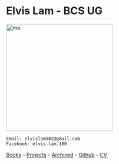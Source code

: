 # Elvis Lam - BCS UG
<img src="https://lh3.googleusercontent.com/J7sgAaDTckKJiRg2NKNShmTL64XhFvPRh8kQVvMi2ueyT2pA153rVsVfPgh76ciVZoqTq_snu6xWgj6Yqbcj-TED-e0CohaMzjNUBx1oOyhBhzGiS9IASW5zDpAYt33ypXtwdGK1iRik5CmgknWYcHGzqI8xBqxRpZIBNzBMYnumUQs2acEYjUsKZTE8ImubnmodUPl8FzhqEqPhAO7q8slC0AGmhKUyuSCGXm7OTVn68RF95bwT00ZywavyrmyPEruYEEDN3qhBU1n4hPXif7d3fdBdz98ivFp7suvu-5w1qKsV8g7xc7YhtCJCOzaJUm7wqXHaB_voVOaAkN8uaSTO--1pGIbBmw8mnYlCuT6e0CgTuD-EB3kY3Dv_q_9C0v3Cwjvp5cIgkYXxqb6tV77Ni4HIat0eJotFDHP1OWqUL4W0uoNzcXNbs8IZW-xs8nsRiioxIzWB6Lfc1ewP1Hu0KIp1r0_bKhOqb551Aqr8DDLdzn9ZC3pg-QlQvBYbJKHR5C3DqilMChB-o2HbYlEdXnEoMgqsfeWroxAb6K4Ue3nJcOvoKcVusAU9VaWhAcKG3yaGciNyOkrcmuQK3Rbt2lQ0bJ2OlSFYRoTEezrKRnG4OZ45z3wHnowBFEAlTEeB3_inqI_-4I8Iul3xh7rDs0x56yE=w1613-h907-no" alt="me" width="290"/>

```
Email: elvislam502@gmail.com
Facebook: elvis.lam.100
```

<!--Instagram: kill_hacker5-->

[Books](https://docs.google.com/document/d/e/2PACX-1vSnavpZfQekWbDnxqKuk29q_2rwAGsHqcZFUjSORzmMLdE0I5hvWUaIYCSaIolRwLXOQc_3PxpcINfx/pub) -  [Projects](https://docs.google.com/document/d/e/2PACX-1vTnDO_hotbN3bt4jg1GHH6EgCvj8603bCiHJ4J9xeCCTJizjOw9OluyiCG18HxAujKfa3Lq5-yYRqpq/pub) - [Archived](https://megachin502.github.io/websites/index.html) - [Github](https://github.com/Megachin502) - [CV](https://youtu.be/xarC5jAiO7w)
